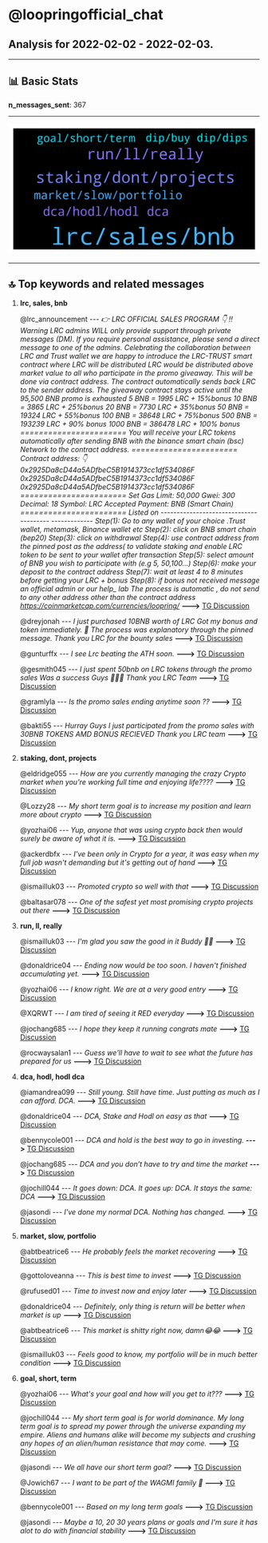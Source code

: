 # **@loopringofficial_chat**
 ## Analysis for **2022-02-02** - **2022-02-03**.

---

## 📊 **Basic Stats**

**n_messages_sent**: 367

---
![wordcloud](loopringofficial_chat_1Days_wordcloud.png)

---


## 🔝 **Top keywords and related messages**

1. **lrc, sales, bnb**

    @lrc_announcement --- *👉 LRC OFFICIAL SALES PROGRAM 👇              ‼️Warning LRC admins WILL only provide support through private messages (DM). If you require personal assistance, please send a direct message to one of the admins.   Celebrating the collaboration between LRC and Trust wallet we are happy to introduce the LRC-TRUST smart contract where LRC will be distributed    LRC  would be distributed above market value to all who participate in the promo giveaway.    This will  be done via contract address.  The contract automatically sends  back  LRC  to the  sender address.   The giveaway contract stays active until the 95,500 BNB promo is exhausted     5 BNB =  1995 LRC + 15%bonus            10 BNB = 3865 LRC + 25%bonus               20 BNB = 7730 LRC + 35%bonus   50 BNB =  19324 LRC + 55%bonus        100 BNB = 38648 LRC + 75%bonus    500 BNB = 193239 LRC + 90% bonus  1000 BNB = 386478 LRC + 100% bonus  ======================= You will receive your LRC tokens automatically after sending BNB with the binance smart chain (bsc)  Network to the contract address.  =======================  Contract address: 👇  0x2925Da8cD44a5ADfbeC5B1914373cc1df534086F   0x2925Da8cD44a5ADfbeC5B1914373cc1df534086F   0x2925Da8cD44a5ADfbeC5B1914373cc1df534086F   ======================= Set Gas Limit: 50,000 Gwei: 300 Decimal: 18 Symbol: LRC Accepted Payment: BNB (Smart Chain)  ======================= Listed on   --------------------------------------- ------------- Step(1): Go to any wallet of your choice .Trust wallet, metamask, Binance wallet etc  Step(2): click on BNB smart chain (bep20)  Step(3): click on withdrawal   Step(4): use contract address from the pinned post as the address( to validate staking and enable LRC token to be sent to your wallet after transaction   Step(5): select amount of BNB you wish to participate with (e.g 5, 50,100...)  Step(6): make your deposit to the contract address   Step(7): wait at least 4 to 8 minutes before getting your LRC + bonus  Step(8): if bonus not received message an official admin or our help_ lab   The process is automatic , do not send to any other address other than the contract address   https://coinmarketcap.com/currencies/loopring/* **--->** [TG Discussion](https://t.me/loopringofficial_chat/29480)

    @dreyjonah --- *I just purchased 10BNB worth of LRC Got my bonus and token immediately. 🎉 The process was explanatory through the pinned message.  Thank you LRC for the bounty sales* **--->** [TG Discussion](https://t.me/loopringofficial_chat/29840)

    @gunturffx --- *I see Lrc beating the ATH soon.* **--->** [TG Discussion](https://t.me/loopringofficial_chat/29385)

    @gesmith045 --- *I just spent 50bnb on LRC tokens through the promo sales Was a success Guys 🚀💯💥  Thank you LRC Team* **--->** [TG Discussion](https://t.me/loopringofficial_chat/29602)

    @gramlyla --- *Is the promo sales ending anytime soon ??* **--->** [TG Discussion](https://t.me/loopringofficial_chat/29626)

    @bakti55 --- *Hurray Guys I just participated from the promo sales with 30BNB TOKENS AMD BONUS RECIEVED Thank you LRC team* **--->** [TG Discussion](https://t.me/loopringofficial_chat/29772)

2. **staking, dont, projects**

    @eldridge055 --- *How are you currently managing the crazy Crypto market when you're working full time and enjoying life????* **--->** [TG Discussion](https://t.me/loopringofficial_chat/29895)

    @Lozzy28 --- *My short term goal is to increase my position and learn more about crypto* **--->** [TG Discussion](https://t.me/loopringofficial_chat/29669)

    @yozhai06 --- *Yup, anyone that was using crypto back then would surely be aware of what it is.* **--->** [TG Discussion](https://t.me/loopringofficial_chat/29714)

    @ackerdbfx --- *I've been only in Crypto for a year, it  was easy when my full job wasn't demanding but it's getting out of hand* **--->** [TG Discussion](https://t.me/loopringofficial_chat/29896)

    @ismailluk03 --- *Promoted crypto so well with that* **--->** [TG Discussion](https://t.me/loopringofficial_chat/29718)

    @baltasar078 --- *One of the safest yet most promising crypto projects out there* **--->** [TG Discussion](https://t.me/loopringofficial_chat/29541)

3. **run, ll, really**

    @ismailluk03 --- *I'm glad you saw the good in it Buddy 💯💥* **--->** [TG Discussion](https://t.me/loopringofficial_chat/29845)

    @donaldrice04 --- *Ending  now would be too soon. I haven't finished accumulating yet.* **--->** [TG Discussion](https://t.me/loopringofficial_chat/29635)

    @yozhai06 --- *I know right.  We are at a very good entry* **--->** [TG Discussion](https://t.me/loopringofficial_chat/29585)

    @XQRWT --- *I am tired of seeing it RED everyday* **--->** [TG Discussion](https://t.me/loopringofficial_chat/29640)

    @jochang685 --- *I hope they keep it running congrats mate* **--->** [TG Discussion](https://t.me/loopringofficial_chat/29514)

    @rocwaysalan1 --- *Guess we'll have to wait to see what the future has prepared for us* **--->** [TG Discussion](https://t.me/loopringofficial_chat/29618)

4. **dca, hodl, hodl dca**

    @iamandrea099 --- *Still young. Still have time. Just putting as much as I can afford. DCA.* **--->** [TG Discussion](https://t.me/loopringofficial_chat/29671)

    @donaldrice04 --- *DCA, Stake and Hodl on  easy as that* **--->** [TG Discussion](https://t.me/loopringofficial_chat/29886)

    @bennycole001 --- *DCA and hold is the best way to go in investing.* **--->** [TG Discussion](https://t.me/loopringofficial_chat/29740)

    @jochang685 --- *DCA and you don’t have to try and time the market* **--->** [TG Discussion](https://t.me/loopringofficial_chat/29877)

    @jochill044 --- *It goes down: DCA. It goes up: DCA. It stays the same: DCA* **--->** [TG Discussion](https://t.me/loopringofficial_chat/29558)

    @jasondi --- *I've done my normal DCA. Nothing has changed.* **--->** [TG Discussion](https://t.me/loopringofficial_chat/29566)

5. **market, slow, portfolio**

    @abtbeatrice6 --- *He probably feels the market recovering* **--->** [TG Discussion](https://t.me/loopringofficial_chat/29392)

    @gottoloveanna --- *This is best time to invest* **--->** [TG Discussion](https://t.me/loopringofficial_chat/29613)

    @rufused01 --- *Time to invest now and enjoy later* **--->** [TG Discussion](https://t.me/loopringofficial_chat/29874)

    @donaldrice04 --- *Definitely, only thing is return will be better when market is up* **--->** [TG Discussion](https://t.me/loopringofficial_chat/29873)

    @abtbeatrice6 --- *This market is shitty right now, damn😂😂* **--->** [TG Discussion](https://t.me/loopringofficial_chat/29395)

    @ismailluk03 --- *Feels good to know, my portfolio will be in much better condition* **--->** [TG Discussion](https://t.me/loopringofficial_chat/29484)

6. **goal, short, term**

    @yozhai06 --- *What's your goal and how will you get to it???* **--->** [TG Discussion](https://t.me/loopringofficial_chat/29659)

    @jochill044 --- *My short term goal is for world dominance. My long term goal is to spread my power through the universe expanding my empire.   Aliens and humans alike will become my subjects and crushing any hopes of an alien/human resistance that may come.* **--->** [TG Discussion](https://t.me/loopringofficial_chat/29664)

    @jasondi --- *We all have our short term goal?* **--->** [TG Discussion](https://t.me/loopringofficial_chat/29652)

    @Jowich67 --- *I want to be part of the WAGMI family 💯* **--->** [TG Discussion](https://t.me/loopringofficial_chat/29908)

    @bennycole001 --- *Based on my long term goals* **--->** [TG Discussion](https://t.me/loopringofficial_chat/29702)

    @jasondi --- *Maybe a 10, 20 30 years plans or goals and I'm sure it has alot to do with financial stability* **--->** [TG Discussion](https://t.me/loopringofficial_chat/29653)

